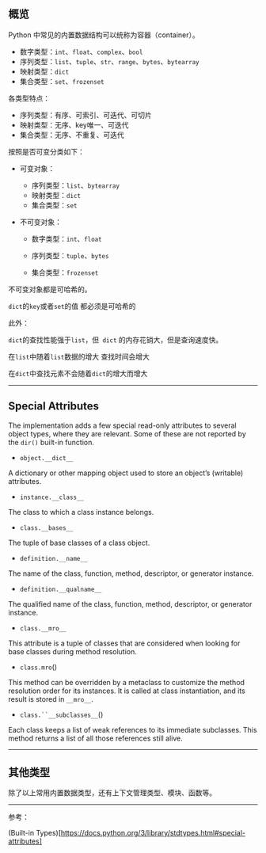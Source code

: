 ## 概览

Python 中常见的内置数据结构可以统称为容器（container）。

* 数字类型：`int`、`float`、`complex`、`bool`
* 序列类型：`list`、`tuple`、`str`、`range`、`bytes`、`bytearray`
* 映射类型：`dict`
* 集合类型：`set`、`frozenset`

各类型特点：

* 序列类型：有序、可索引、可迭代、可切片
* 映射类型：无序、key唯一、可迭代
* 集合类型：无序、不重复、可迭代

按照是否可变分类如下：

* 可变对象：
  * 序列类型：`list`、`bytearray`
  * 映射类型：`dict`
  * 集合类型：`set`

* 不可变对象：

  * 数字类型：`int`、`float`

  * 序列类型：`tuple`、`bytes`

  * 集合类型：`frozenset`

不可变对象都是可哈希的。

`dict`的`key`或者`set`的值 都必须是可哈希的


此外：

`dict`的查找性能强于`list`，但` dict` 的内存花销大，但是查询速度快。


在`list`中随着`list`数据的增大 查找时间会增大

在`dict`中查找元素不会随着`dict`的增大而增大

***

## Special Attributes

The implementation adds a few special read-only attributes to several object types, where they are relevant.  Some of these are not reported by the `dir()` built-in function.

-  `object.__dict__`

  A dictionary or other mapping object used to store an object’s (writable) attributes. 

-  `instance.__class__`

  The class to which a class instance belongs. 

-  `class.__bases__`

  The tuple of base classes of a class object. 

-  `definition.__name__`

  The name of the class, function, method, descriptor, or generator instance. 

-  `definition.__qualname__`

  The qualified name of the class, function, method, descriptor, or generator instance.  

-  `class.__mro__`

  This attribute is a tuple of classes that are considered when looking for base classes during method resolution. 

-  `class.mro`()

  This method can be overridden by a metaclass to customize the method resolution order for its instances.  It is called at class instantiation, and its result is stored in `__mro__`. 

-  `class.``__subclasses__`()

  Each class keeps a list of weak references to its immediate subclasses.  This method returns a list of all those references still alive. 

***

## 其他类型

除了以上常用内置数据类型，还有上下文管理类型、模块、函数等。

***

参考：

(Built-in Types)[https://docs.python.org/3/library/stdtypes.html#special-attributes]

